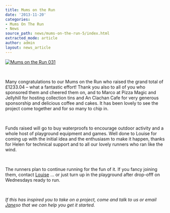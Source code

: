 ```yaml
---
title: Mums on the Run
date: '2013-11-20'
categories:
- Mums On The Run
- News
source_path: news/mums-on-the-run-5/index.html
extracted_mode: article
author: admin
layout: news_article
---
```


[![Mums on the Run 031](/assets/images/2013/11/Mums-on-the-Run-031-300x200.jpg)](/assets/images/2013/11/Mums-on-the-Run-031.jpg)

&nbsp;

Many congratulations to our Mums on the Run who raised the grand total of £1233.04 – what a fantastic effort! Thank you also to all of you who sponsored them and cheered them on, and to Marco at Pizza Magic and Jellyhill for hosting collection tins and An Clachan Cafe for very generous sponsorship and delicious coffee and cakes. It has been lovely to see the project come together and for so many to chip in.

&nbsp;

Funds raised will go to buy waterproofs to encourage outdoor activity and a whole host of playground equipment and games. Well done to Louise for coming up with the initial idea and the enthusiasm to make it happen, thanks for Helen for technical support and to all our lovely runners who ran like the wind.

&nbsp;

The runners plan to continue running for the fun of it. If you fancy joining them, contact [Louise](mailto:scottishchick72@hotmail.com) … or just turn up in the playground after drop-offf on Wednesdays ready to run.

&nbsp;

_If this has inspired you to take on a project, come and talk to us or email [Jane](mailto:janegrove@btinternet.com)so that we can help you get it started._
